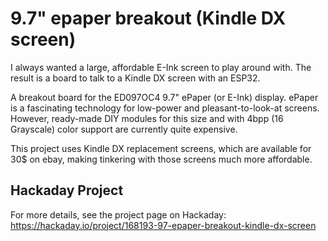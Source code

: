 9.7" epaper breakout (Kindle DX screen)
=======================================

I always wanted a large, affordable E-Ink screen to play around with. The result is a board to talk to a Kindle DX screen with an ESP32.

A breakout board for the ED097OC4 9.7" ePaper (or E-Ink) display. ePaper is a fascinating technology for low-power and pleasant-to-look-at screens. However, ready-made DIY modules for this size and with 4bpp (16 Grayscale) color support are currently quite expensive.

This project uses Kindle DX replacement screens, which are available for 30$ on ebay, making tinkering with those screens much more affordable.

Hackaday Project
----------------

For more details, see the project page on Hackaday: https://hackaday.io/project/168193-97-epaper-breakout-kindle-dx-screen
